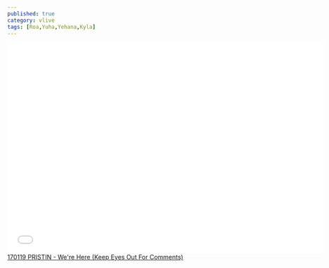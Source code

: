```yaml
---
published: true
category: vlive
tags: [Roa,Yuha,Yehana,Kyla]
---
```

<iframe frameborder="0" width="720" height="480" src="BLAH" allowfullscreen></iframe><br /><a href="" target="_blank">170119 PRISTIN - We're Here (Keep Eyes Out For Comments)</a>